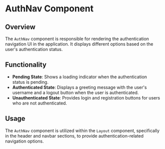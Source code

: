 # AuthNav Component

## Overview

The `AuthNav` component is responsible for rendering the authentication navigation UI in the application. It displays different options based on the user's authentication status.

## Functionality

- **Pending State**: Shows a loading indicator when the authentication status is pending.
- **Authenticated State**: Displays a greeting message with the user's username and a logout button when the user is authenticated.
- **Unauthenticated State**: Provides login and registration buttons for users who are not authenticated.

## Usage

The `AuthNav` component is utilized within the `Layout` component, specifically in the header and navbar sections, to provide authentication-related navigation options.
